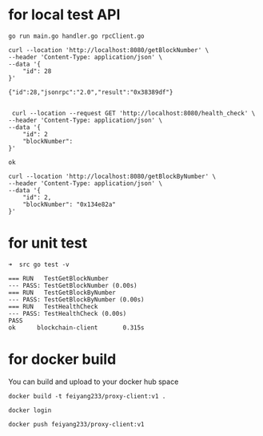 # for local test API
```shell
go run main.go handler.go rpcClient.go
```

```shell
curl --location 'http://localhost:8080/getBlockNumber' \
--header 'Content-Type: application/json' \
--data '{
    "id": 28
}'

{"id":28,"jsonrpc":"2.0","result":"0x38389df"}


 curl --location --request GET 'http://localhost:8080/health_check' \
--header 'Content-Type: application/json' \
--data '{
    "id": 2
    "blockNumber":
}'

ok

curl --location 'http://localhost:8080/getBlockByNumber' \
--header 'Content-Type: application/json' \
--data '{
    "id": 2,
    "blockNumber": "0x134e82a"
}'
```

# for unit test
```shell
➜  src go test -v

=== RUN   TestGetBlockNumber
--- PASS: TestGetBlockNumber (0.00s)
=== RUN   TestGetBlockByNumber
--- PASS: TestGetBlockByNumber (0.00s)
=== RUN   TestHealthCheck
--- PASS: TestHealthCheck (0.00s)
PASS
ok      blockchain-client       0.315s
```

# for docker build
You can build and upload to your docker hub space
```shell
docker build -t feiyang233/proxy-client:v1 .

docker login

docker push feiyang233/proxy-client:v1
```